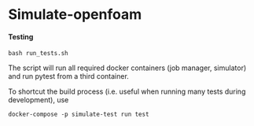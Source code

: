 # Simulate-openfoam



#### Testing

```
bash run_tests.sh
```

The script will run all required docker containers (job manager, simulator) and run pytest from a third container.

To shortcut the build process (i.e. useful when running many tests during development), use

```
docker-compose -p simulate-test run test
```

